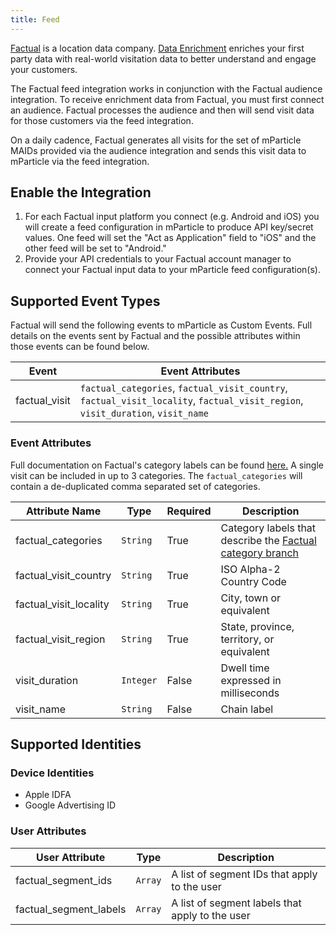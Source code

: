 ```yaml
---
title: Feed
---
```


<a href="https://www.factual.com/" target="_blank">Factual</a> is a location data company. <a href="http://factual.com/products/data-enrichment" target="_blank">Data Enrichment</a> enriches your first party data with real-world visitation data to better understand and engage your customers.

The Factual feed integration works in conjunction with the Factual audience integration. To receive enrichment data from Factual, you must first connect an audience.  Factual processes the audience and then will send visit data for those customers via the feed integration.

On a daily cadence, Factual generates all visits for the set of mParticle MAIDs provided via the audience integration and sends this visit data to mParticle via the feed integration.

## Enable the Integration

1. For each Factual input platform you connect (e.g. Android and iOS) you will create a feed configuration in mParticle to produce API key/secret values. One feed will set the "Act as Application" field to "iOS" and the other feed will be set to "Android."
2. Provide your API credentials to your Factual account manager to connect your Factual input data to your mParticle feed configuration(s).

## Supported Event Types

Factual will send the following events to mParticle as Custom Events. Full details on the events sent by Factual and the possible attributes within those events can be found below.

| Event | Event Attributes
| ---|---|
| factual_visit | `factual_categories`, `factual_visit_country`, `factual_visit_locality`, `factual_visit_region`, `visit_duration`, `visit_name`

### Event Attributes

Full documentation on Factual's category labels can be found <a href="https://developer.factual.com/docs/places-categories" target="_blank">here.</a> A single visit can be included in up to 3 categories.  The `factual_categories` will contain a de-duplicated comma separated set of categories.

| Attribute Name | Type | Required | Description |
|---|---|---|---|
| factual_categories | `String` | True | Category labels that describe the [Factual category branch](https://developer.factual.com/docs/places-categories) |
| factual_visit_country | `String` | True | ISO Alpha-2 Country Code |
| factual_visit_locality | `String` | True | City, town or equivalent |
| factual_visit_region | `String` | True | State, province, territory, or equivalent |
| visit_duration | `Integer` | False | Dwell time expressed in milliseconds |
| visit_name | `String` | False | Chain label |

## Supported Identities

### Device Identities

* Apple IDFA
* Google Advertising ID

### User Attributes
| User Attribute | Type | Description
| ---|---|---|
| factual_segment_ids | `Array` | A list of segment IDs that apply to the user
| factual_segment_labels | `Array` | A list of segment labels that apply to the user
